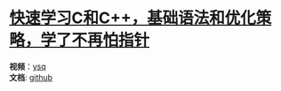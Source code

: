 # [快速学习C和C++，基础语法和优化策略，学了不再怕指针](https://github.com/dululu/notes/issues/15)

**视频**：[ysq](https://www.bilibili.com/video/BV1Vf4y1P7pq/)  
**文档**: [github](https://github.com/ShiqiYu/CPP/tree/main/week01)
